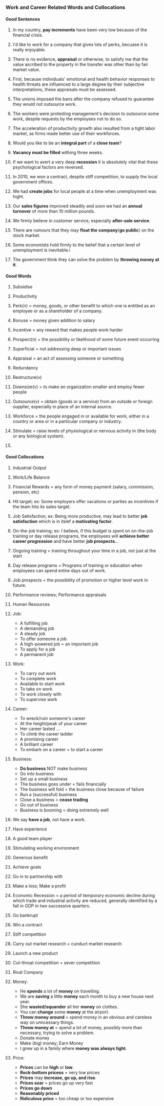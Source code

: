 ### Work and Career Related Words and Collocations

#### Good Sentences

1. In my country, **pay increments** have been very low because of the financial crisis.

2. I'd like to work for a company that gives lots of perks, becuase it is really enjoyable.

3. There is no evidence, **appraisal** or otherwise, to satisfy me that the value ascribed to the property in the transfer was other than by fair market value.

4. First, because individuals' emotional and health behavior responses to health threats are influenced to a large degree by their subjective interpretations, these appraisals must be assessed.

5. The unions imposed the bans after the company refused to guarantee they would not outsource work.

6. The workers were protesting management's decision to outsource some work, despite requests by the employees not to do so.

7. The acceleration of productivity growth also resulted from a tight labor market, as firms made better use of their workforces.

8. Would you like to be an **integral part** of a **close team**?

9. **Vacancy must be filled** withing three weeks.

10. If we want to avert a very deep **recession** it is absolutely vital that these psychological factors are reversed.

11. In 2010, we won a contract, despite stiff competition, to supply the local government offices.

12. We had **create jobs** for local people at a time when unemployment was hight.

13. Our **sales figures** improved steadily and soon we had an **annual turnover** of more than 10 million pounds.

14. We firmly believe in customer service, especially **after-sale service**.

15. There are rumours that they may **float the company**(**go public**) on the stock market.

16. Some economists hold firmly to the belief that a certain level of unemployment is inevitable.i

17. The government think they can solve the problem by **throwing money at it**.

#### Good Words

1. Subsidise

2. Productivity

3. Perk(n) = money, goods, or other benefit to which one is entitled as an employee or as a shareholder of a company.

4. Bonuse = money given addition to salary

5. Incentive = any reward that makes people work harder

6. Prospect(n) = the possibility or likelihood of some future event occurring

7. Superficial = not addressing deep or important issues

8. Appraisal = an act of assessing someone or something

9. Redundancy

10. Restructure(v)

11. Downsize(v) = to make an organization smaller and employ fewer people

12. Outsource(v) = obtain (goods or a service) from an outside or foreign supplier, especially in place of an internal source.

13. Workforce = the people engaged in or available for work, either in a country or area or in a particular company or industry.

14. Stimulate = raise levels of physiological or nervous activity in (the body or any biological system).

17. 

#### Good Collocations

1. Industrial Output

2. Work/Life Balance

3. Financial Rewards = any form of money payment (salary, commission, pension, etc)

4. Hit target; ex: Some employers offer vacations or parties as incentives if the team hits its sales target.

5. Job Satisfaction; ex: Being more productive, may lead to better **job satisfaction** which is in itslef a **motivating factor**.

6. On-the-job training; ex: I believe, if this budget is spent on on-the-job training or day release programs, the employees will **achieve better career progression** and have better **job prospects..**

7. Ongoing training = training throughout your time in a job, not just at the start

8. Day release programs = Programs of training or education when employees can spend entire days out of work.

9. Job prospects = the possibility of promotion or higher level work in future.

10. Performance reviews; Performance appraisals

11. Human Resources

12. Job:
	- A fulfilling job
	- A demanding job
	- A steady job
	- To offer someone a job
	- A high-powered job = an important job
	- To apply for a job
	- A permanent job

13. Work:
	- To carry out work
	- To complete work
	- Available to start work
	- To take on work
	- To work closely with
	- To supervise work

14. Career:
	- To wreck/ruin someone's career
	- At the height/peak of your career
	- Her career lasted ...
	- To climb the career ladder
	- A promising career
	- A brilliant career
	- To embark on a career = to start a career

15. Business:
	- **Do business** NOT make business
	- Go into business
	- Set up a small business
	- The business goes under = fails financially
	- The business will fold = the business close because of failure
	- Run a (successful) business 
	- Close a business = **cease trading**
	- Go out of business
	- Business is booming = doing extremely well

16. We say **have a job**, not have a work.

17. Have experience

18. A good team player

19. Stimulating working environment

20. Generous benefit

21. Achieve goals

22. Go in to partnership with

23. Make a loss; Make a profit

24. Economic Recession = a period of temporary economic decline during which trade and industrial activity are reduced, generally identified by a fall in GDP in two successive quarters.

25. Go bankrupt

26. Win a contract

27. Stiff competition

28. Carry out market research = cunduct market research

29. Launch a new product

30. Cut-throat competition = sever competition

31. Rival Company

32. Money:
	- He **spends** a lot of **money** on travelling.
	- We are **saving** a little **money** each month to buy a new house next year.
	- She **wasted/squander** all her **money** on clothes.
	- You can **change** some **money** at the airport.
	- **Throw money around** = spend money in an obvious and careless way on unncessary things.
	- **Throw money at** = spend a lot of money, possibly more than necessary, trying to solve a problem.
	- Donate money
	- Make (big) money; Earn Money
	- I grew up in a family where **money was always tight**.

33. Price:
	- **Prices** can be **high** or **low**.
	- **Rock-bottom pricess** = very low prices
	- **Prices** may **increase, go up, and rise**.
	- **Prices soar** = prices go up very fast
	- **Prices go down**
	- **Reasonably priced**
	- **Ridiculous price** = too cheap or too expensive


